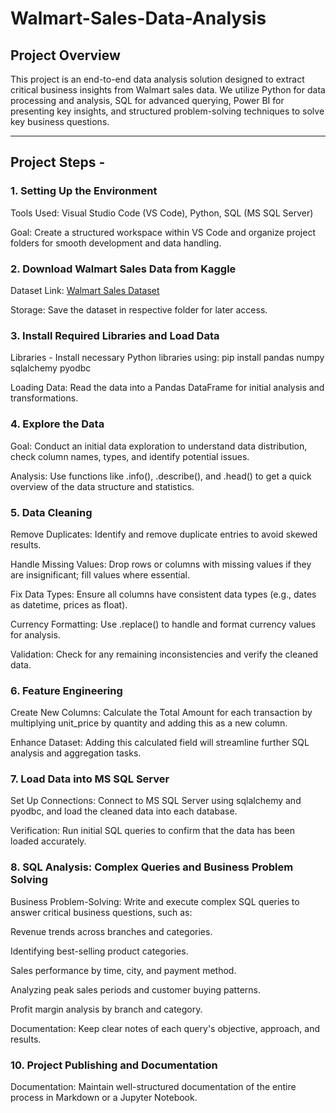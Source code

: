 # Walmart-Sales-Data-Analysis

## Project Overview 
This project is an end-to-end data analysis solution designed to extract critical business insights from Walmart sales data. We utilize Python for data processing and analysis, SQL for advanced querying, Power BI for presenting key insights, and structured problem-solving techniques to solve key business questions. 

---------------------------------------------------------------------------------------------------------------------------------------------------------------------------------------------------------------------

## Project Steps - 

### 1. Setting Up the Environment
Tools Used: Visual Studio Code (VS Code), Python, SQL (MS SQL Server)

Goal: Create a structured workspace within VS Code and organize project folders for smooth development and data handling.


### 2. Download Walmart Sales Data from Kaggle
Dataset Link: [Walmart Sales Dataset](https://www.kaggle.com/najir0123/walmart-10k-sales-datasets)

Storage: Save the dataset in respective folder for later access.


### 3. Install Required Libraries and Load Data
Libraries - Install necessary Python libraries using:
pip install pandas numpy sqlalchemy pyodbc

Loading Data: Read the data into a Pandas DataFrame for initial analysis and transformations.


### 4. Explore the Data
Goal: Conduct an initial data exploration to understand data distribution, check column names, types, and identify potential issues.

Analysis: Use functions like .info(), .describe(), and .head() to get a quick overview of the data structure and statistics.


### 5. Data Cleaning
Remove Duplicates: Identify and remove duplicate entries to avoid skewed results.

Handle Missing Values: Drop rows or columns with missing values if they are insignificant; fill values where essential.

Fix Data Types: Ensure all columns have consistent data types (e.g., dates as datetime, prices as float).

Currency Formatting: Use .replace() to handle and format currency values for analysis.

Validation: Check for any remaining inconsistencies and verify the cleaned data.


### 6. Feature Engineering
Create New Columns: Calculate the Total Amount for each transaction by multiplying unit_price by quantity and adding this as a new column.

Enhance Dataset: Adding this calculated field will streamline further SQL analysis and aggregation tasks.


### 7. Load Data into MS SQL Server
Set Up Connections: Connect to MS SQL Server using sqlalchemy and pyodbc, and load the cleaned data into each database.

Verification: Run initial SQL queries to confirm that the data has been loaded accurately.

### 8. SQL Analysis: Complex Queries and Business Problem Solving
Business Problem-Solving: Write and execute complex SQL queries to answer critical business questions, such as:

Revenue trends across branches and categories.

Identifying best-selling product categories.

Sales performance by time, city, and payment method.

Analyzing peak sales periods and customer buying patterns.

Profit margin analysis by branch and category.

Documentation: Keep clear notes of each query's objective, approach, and results.


### 10. Project Publishing and Documentation
Documentation: Maintain well-structured documentation of the entire process in Markdown or a Jupyter Notebook.

